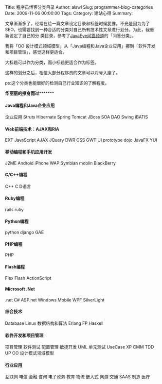 Title: 程序员博客分类目录
Author: alswl
Slug: programmer-blog-categories
Date: 2009-11-06 00:00:00
Tags: 
Category: 建站心得
Summary: 

文章渐渐多了，经常在给一篇文章设定目录和标签时候犹豫。不光是因为为了SEO，也需要找到一种合适的分类对自己所有技术性文章进行划分。为此，我重新设定了自己的分
类目录，参考了[JavaEye问答频道](http://www.javaeye.com/ask)的「问答分类」。

我将「OO 设计模式领域模型」从「Java编程和Java企业应用」挪到「软件开发和项目管理」，感觉这样更适合。

大标题可以作为分类，而小标题更适合作为标签。

这样的划分之后，相信大部分程序员的文章可以对号入座了。

ps:这个分类也能很好的检测自己行业知识的了解程度。

****************************华丽丽的擦身而过*********************************** 

#### Java编程和Java企业应用

企业应用 Struts Hibernate Spring Tomcat JBoss SOA DAO Swing iBATIS

#### Web前端技术：AJAX和RIA

EXT JavaScript AJAX JQuery DWR CSS GWT UI prototype dojo JavaFX YUI

#### 移动编程和手机应用开发

J2ME Android iPhone WAP Symbian moblin BlackBerry

#### C/C++编程

C++ C D语言

#### Ruby编程

rails ruby

#### Python编程

python django GAE

#### PHP编程

PHP

#### Flash编程

Flex Flash ActionScript

#### Microsoft .Net

.net C# ASP.net Windows Mobile WPF SilverLight

#### 综合技术

Database Linux 数据结构和算法 Erlang FP Haskell

#### 软件开发和项目管理

项目管理 软件测试 配置管理 敏捷开发 UML 单元测试 UseCase XP CMM TDD UP OO 设计模式领域模型

#### 行业应用

互联网 电信 金融 咨询 电子政务 教育 物流 嵌入式 网游 交通 SAAS 制造 医疗

